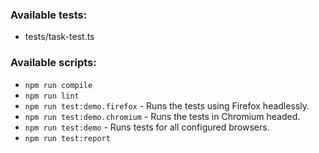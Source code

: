 ### Available tests:
* tests/task-test.ts

### Available scripts:
* `npm run compile`
* `npm run lint`
* `npm run test:demo.firefox` - Runs the tests using Firefox headlessly.
* `npm run test:demo.chromium` - Runs the tests in Chromium headed.
* `npm run test:demo` - Runs tests for all configured browsers.
* `npm run test:report`
